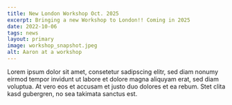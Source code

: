 ```yaml
---
title: New London Workshop Oct. 2025
excerpt: Bringing a new Workshop to London!! Coming in 2025
date: 2022-10-06
tags: news
layout: primary
image: workshop_snapshot.jpeg
alt: Aaron at a workshop
---
```


Lorem ipsum dolor sit amet, consetetur sadipscing elitr,
sed diam nonumy eirmod tempor invidunt ut labore et
dolore magna aliquyam erat, sed diam voluptua. At vero
eos et accusam et justo duo dolores et ea rebum. Stet
clita kasd gubergren, no sea takimata sanctus est.
